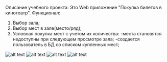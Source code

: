 Описание учебного проекта:
Это Web приложение "Покупка билетов в кинотеатр". Функционал:
1. Выбор зала;
2. Выбор мест в зале(место/ряд);
3. Условная покупка мест с учетом их количества:
  -места становятся недоступны при следующем просмотре зала;
  -создается пользователь в БД со списком купленных мест;

![alt text](https://i8.wampi.ru/2019/07/30/1e5d6bf579a96355d.jpg)
![alt text](https://s8.wampi.ru/2019/07/30/2edfc277888b9e6d9.jpg)
![alt text](https://i8.wampi.ru/2019/07/30/3d84ab25a68156301.jpg)
![alt text](https://s8.wampi.ru/2019/07/30/4fda7eb535223c9bb.jpg)
